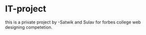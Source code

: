 # IT-project
this is a private project 
by -Satwik and Sulav for forbes college web designing competetion. 

